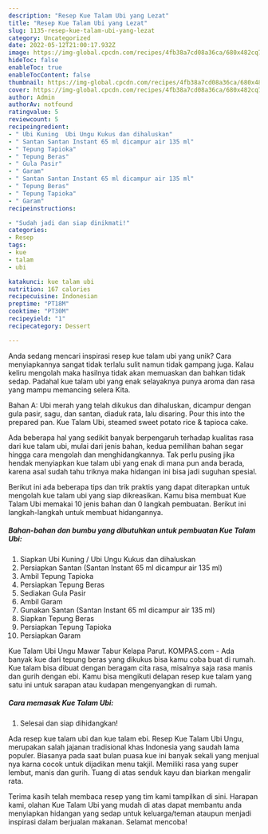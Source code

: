 ```yaml
---
description: "Resep Kue Talam Ubi yang Lezat"
title: "Resep Kue Talam Ubi yang Lezat"
slug: 1135-resep-kue-talam-ubi-yang-lezat
category: Uncategorized
date: 2022-05-12T21:00:17.932Z
image: https://img-global.cpcdn.com/recipes/4fb38a7cd08a36ca/680x482cq70/kue-talam-ubi-foto-resep-utama.jpg
hideToc: false
enableToc: true
enableTocContent: false
thumbnail: https://img-global.cpcdn.com/recipes/4fb38a7cd08a36ca/680x482cq70/kue-talam-ubi-foto-resep-utama.jpg
cover: https://img-global.cpcdn.com/recipes/4fb38a7cd08a36ca/680x482cq70/kue-talam-ubi-foto-resep-utama.jpg
author: Admin
authorAv: notfound
ratingvalue: 5
reviewcount: 5
recipeingredient:
- " Ubi Kuning  Ubi Ungu Kukus dan dihaluskan"
- " Santan Santan Instant 65 ml dicampur air 135 ml"
- " Tepung Tapioka"
- " Tepung Beras"
- " Gula Pasir"
- " Garam"
- " Santan Santan Instant 65 ml dicampur air 135 ml"
- " Tepung Beras"
- " Tepung Tapioka"
- " Garam"
recipeinstructions:

- "Sudah jadi dan siap dinikmati!"
categories:
- Resep
tags:
- kue
- talam
- ubi

katakunci: kue talam ubi 
nutrition: 167 calories
recipecuisine: Indonesian
preptime: "PT18M"
cooktime: "PT30M"
recipeyield: "1"
recipecategory: Dessert

---
```





Anda sedang mencari inspirasi resep kue talam ubi yang unik? Cara menyiapkannya sangat tidak terlalu sulit namun tidak gampang juga. Kalau keliru mengolah maka hasilnya tidak akan memuaskan dan bahkan tidak sedap. Padahal kue talam ubi yang enak selayaknya punya aroma dan rasa yang mampu memancing selera Kita.





Bahan A: Ubi merah yang telah dikukus dan dihaluskan, dicampur dengan gula pasir, sagu, dan santan, diaduk rata, lalu disaring. Pour this into the prepared pan. Kue Talam Ubi, steamed sweet potato rice &amp; tapioca cake.

Ada beberapa hal yang sedikit banyak berpengaruh terhadap kualitas rasa dari kue talam ubi, mulai dari jenis bahan, kedua pemilihan bahan segar hingga cara mengolah dan menghidangkannya. Tak perlu pusing jika hendak menyiapkan kue talam ubi yang enak di mana pun anda berada, karena asal sudah tahu triknya maka hidangan ini bisa jadi suguhan spesial.






Berikut ini ada beberapa tips dan trik praktis yang dapat diterapkan untuk mengolah kue talam ubi yang siap dikreasikan. Kamu bisa membuat Kue Talam Ubi memakai 10 jenis bahan dan 0 langkah pembuatan. Berikut ini langkah-langkah untuk membuat hidangannya.

<!--inarticleads1-->

##### Bahan-bahan dan bumbu yang dibutuhkan untuk pembuatan Kue Talam Ubi:

1. Siapkan  Ubi Kuning / Ubi Ungu Kukus dan dihaluskan
1. Persiapkan  Santan (Santan Instant 65 ml dicampur air 135 ml)
1. Ambil  Tepung Tapioka
1. Persiapkan  Tepung Beras
1. Sediakan  Gula Pasir
1. Ambil  Garam
1. Gunakan  Santan (Santan Instant 65 ml dicampur air 135 ml)
1. Siapkan  Tepung Beras
1. Persiapkan  Tepung Tapioka
1. Persiapkan  Garam


Kue Talam Ubi Ungu Mawar Tabur Kelapa Parut. KOMPAS.com - Ada banyak kue dari tepung beras yang dikukus bisa kamu coba buat di rumah. Kue talam bisa dibuat dengan beragam cita rasa, misalnya saja rasa manis dan gurih dengan ebi. Kamu bisa mengikuti delapan resep kue talam yang satu ini untuk sarapan atau kudapan mengenyangkan di rumah. 

<!--inarticleads2-->

##### Cara memasak Kue Talam Ubi:


1. Selesai dan siap dihidangkan!

Ada resep kue talam ubi dan kue talam ebi. Resep Kue Talam Ubi Ungu, merupakan salah jajanan tradisional khas Indonesia yang saudah lama populer. Biasanya pada saat bulan puasa kue ini banyak sekali yang menjual nya karna cocok untuk dijadikan menu takjil. Memiliki rasa yang super lembut, manis dan gurih. Tuang di atas senduk kayu dan biarkan mengalir rata. 

Terima kasih telah membaca resep yang tim kami tampilkan di sini. Harapan kami, olahan Kue Talam Ubi yang mudah di atas dapat membantu anda menyiapkan hidangan yang sedap untuk keluarga/teman ataupun menjadi inspirasi dalam berjualan makanan. Selamat mencoba!
